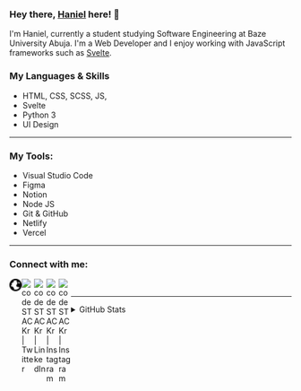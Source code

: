 ### Hey there, [Haniel][website] here! 👋


I'm Haniel, currently a student studying Software Engineering at Baze University Abuja. I'm a Web Developer and I enjoy working with JavaScript frameworks such as [Svelte][sveltejs].

### My Languages & Skills
- HTML, CSS, SCSS, JS, 
- Svelte
- Python 3
- UI Design

---

### My Tools:
- Visual Studio Code
- Figma
- Notion
- Node JS
- Git & GitHub
- Netlify
- Vercel

---

### Connect with me:

[<img align="left" alt="codeSTACKr.com" width="22px" src="https://raw.githubusercontent.com/iconic/open-iconic/master/svg/globe.svg" />][website]
[<img align="left" alt="codeSTACKr | Twitter" width="22px" src="https://cdn.jsdelivr.net/npm/simple-icons@v3/icons/twitter.svg" />][twitter]
[<img align="left" alt="codeSTACKr | LinkedIn" width="22px" src="https://cdn.jsdelivr.net/npm/simple-icons@v3/icons/linkedin.svg" />][linkedin]
[<img align="left" alt="codeSTACKr | Instagram" width="22px" src="https://cdn.jsdelivr.net/npm/simple-icons@v3/icons/instagram.svg" />][instagram]
[<img align="left" alt="codeSTACKr | Instagram" width="22px" src="https://cdn.jsdelivr.net/npm/simple-icons@v3/icons/discord.svg" />][discord]

<br />

---

<details>
  <summary>GitHub Stats</summary>

  <img align="left" alt="codeSTACKr's GitHub Stats" src="https://github-readme-stats.vercel.app/api?username=HanielU&show_icons=true" />

</details>

[website]: https://haniel.hanielu.repl.co
[discord]: https://discord.gg/sypYDNnV
[twitter]: https://twitter.com/hypersonic90104
[instagram]: https://instagram.com/hypersonic90104
[linkedin]: https://linkedin.com/in/haniel-ubogu-73a7a9a1
[sveltejs]: https://svelte.dev/